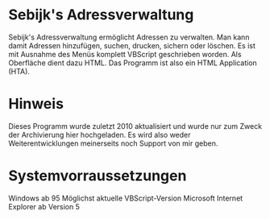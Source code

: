 # Sebijk's Adressverwaltung

Sebijk's Adressverwaltung ermöglicht Adressen zu verwalten. Man kann damit Adressen hinzufügen, suchen, drucken, sichern oder löschen. Es ist mit Ausnahme des Menüs komplett VBScript geschrieben worden. Als Oberfläche dient dazu HTML. Das Programm ist also ein HTML Application (HTA).

# Hinweis

Dieses Programm wurde zuletzt 2010 aktualisiert und wurde nur zum Zweck der Archivierung hier hochgeladen. Es wird also weder Weiterentwicklungen meinerseits noch Support von mir geben.

# Systemvorraussetzungen

Windows ab 95
Möglichst aktuelle VBScript-Version
Microsoft Internet Explorer ab Version 5
